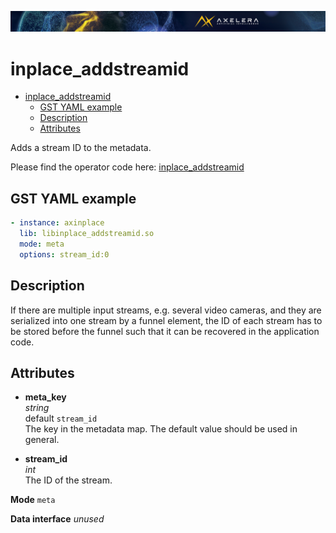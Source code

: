 ![](/docs/images/Ax_Page_Banner_2500x168_01.png)
# inplace_addstreamid

- [inplace\_addstreamid](#inplace_addstreamid)
  - [GST YAML example](#gst-yaml-example)
  - [Description](#description)
  - [Attributes](#attributes)

Adds a stream ID to the metadata.

Please find the operator code here:
[inplace_addstreamid](/operators/src/AxInPlaceAddStreamId.cpp)

## GST YAML example

```yaml
- instance: axinplace
  lib: libinplace_addstreamid.so
  mode: meta
  options: stream_id:0
```

## Description
If there are multiple input streams, e.g. several video cameras, and they are
serialized into one stream by a funnel element, the ID of each stream has to be
stored before the funnel such that it can be recovered in the application code.

## Attributes
* **meta_key**<br>
  *string*<br>
  default `stream_id`<br>
  The key in the metadata map. The default value should be used in general.

* **stream_id**<br>
  *int*<br>
  The ID of the stream.

**Mode** `meta`

**Data interface** *unused*
